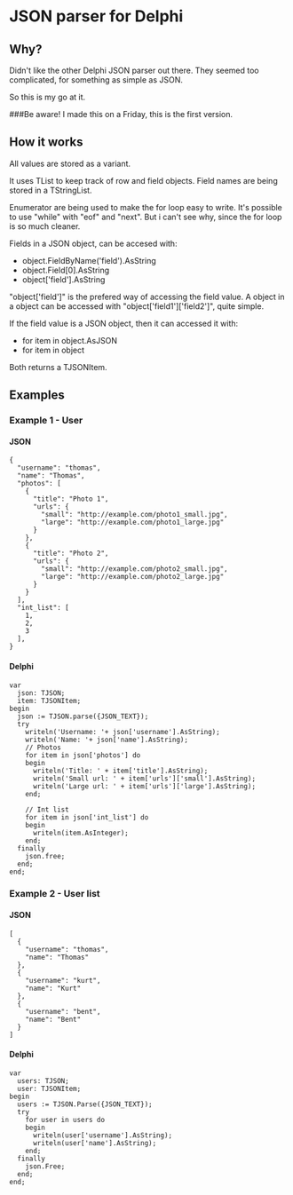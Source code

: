 # JSON parser for Delphi

## Why?
Didn't like the other Delphi JSON parser out there.
They seemed too complicated, for something as simple as JSON.

So this is my go at it.

###Be aware!
I made this on a Friday, this is the first version.

## How it works
All values are stored as a variant.

It uses TList to keep track of row and field objects. Field names are being stored in a TStringList. 

Enumerator are being used to make the for loop easy to write.
It's possible to use "while" with "eof" and "next". 
But i can't see why, since the for loop is so much cleaner.

Fields in a JSON object, can be accesed with:
- object.FieldByName('field').AsString
- object.Field[0].AsString
- object['field'].AsString

"object['field']" is the prefered way of accessing the field value.
A object in a object can be accessed with "object['field1']['field2']", quite simple.

If the field value is a JSON object, then it can accessed it with:
- for item in object.AsJSON
- for item in object

Both returns a TJSONItem.

## Examples

### Example 1 - User

#### JSON
    {
      "username": "thomas",
      "name": "Thomas",
      "photos": [
        {
          "title": "Photo 1",
          "urls": {
            "small": "http://example.com/photo1_small.jpg",
            "large": "http://example.com/photo1_large.jpg"
          }
        },
        {
          "title": "Photo 2",
          "urls": {
            "small": "http://example.com/photo2_small.jpg",
            "large": "http://example.com/photo2_large.jpg"
          }
        }
      ],
      "int_list": [
        1,
        2,
        3
      ],
    }
  
#### Delphi 
    var
      json: TJSON;
      item: TJSONItem;
    begin
      json := TJSON.parse({JSON_TEXT});
      try
        writeln('Username: '+ json['username'].AsString);
        writeln('Name: '+ json['name'].AsString);
        // Photos
        for item in json['photos'] do
        begin
          writeln('Title: ' + item['title'].AsString);
          writeln('Small url: ' + item['urls']['small'].AsString);
          writeln('Large url: ' + item['urls']['large'].AsString);
        end;
  
        // Int list
        for item in json['int_list'] do
        begin
          writeln(item.AsInteger);
        end;
      finally
        json.free;
      end;
    end;
    
### Example 2 - User list
#### JSON
    [
      {
        "username": "thomas",
        "name": "Thomas"
      },
      {
        "username": "kurt",
        "name": "Kurt"
      },
      {
        "username": "bent",
        "name": "Bent"
      }
    ]
    
#### Delphi
    var
      users: TJSON;
      user: TJSONItem;
    begin
      users := TJSON.Parse({JSON_TEXT});
      try
        for user in users do
        begin
          writeln(user['username'].AsString);
          writeln(user['name'].AsString);
        end;
      finally
        json.Free;
      end;
    end;
    
